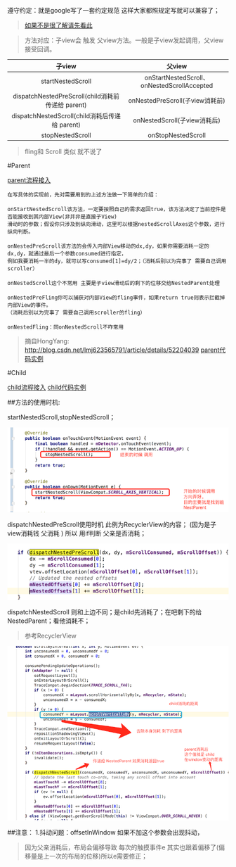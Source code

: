 
遵守约定：就是google写了一套约定规范 这样大家都照规定写就可以兼容了；

>[如果不是很了解请先看此](https://segmentfault.com/a/1190000002873657)

>方法对应：子view会 触发 父view方法。一般是子view发起调用，父view接受回调。

| 子view | 父view  |
| :------------: |:---------------:| 
| startNestedScroll | onStartNestedScroll、onNestedScrollAccepted | 
| dispatchNestedPreScroll(child消耗前传递给 parent) | onNestedPreScroll(子view消耗前) | 
| dispatchNestedScroll(child消耗后传递给 parent) | onNestedScroll(子view消耗后) | 
| stopNestedScroll   | onStopNestedScroll | 
>fling和 Scroll 类似 就不说了

#Parent

[parent流程接入](http://fromwiz.com/share/s/3Hsjaq1-lQ9Q2SChN02Hkyvk2vEyiC22IktY2lqqNl1d1jF9)

```
在写具体的实现前，先对需要用到的上述方法做一下简单的介绍：

onStartNestedScroll该方法，一定要按照自己的需求返回true，该方法决定了当前控件是否能接收到其内部View(非并非是直接子View)
滑动时的参数；假设你只涉及到纵向滑动，这里可以根据nestedScrollAxes这个参数，进行纵向判断。

onNestedPreScroll该方法的会传入内部View移动的dx,dy，如果你需要消耗一定的dx,dy，就通过最后一个参数consumed进行指定，
例如我要消耗一半的dy，就可以写consumed[1]=dy/2；（消耗后别以为完事了 需要自己调用scroller）

onNestedScroll这个不常用 主要是子view滑动后的剩下的位移交给NestedParent处理

onNestedPreFling你可以捕获对内部View的fling事件，如果return true则表示拦截掉内部View的事件。
（消耗后别以为完事了 需要自己调用scroller的fling）

onNestedFling：同onNestedScroll不咋常用
```
>摘自HongYang: http://blog.csdn.net/lmj623565791/article/details/52204039
>[parent代码实例](https://github.com/luhaoaimama1/zone-sdk/blob/master/Android_Zone_Test/src/com/example/mylib_test/activity/touch/NestedScrollingActivity_hongParent.java)

#Child

[child流程接入](http://fromwiz.com/share/s/3Hsjaq1-lQ9Q2SChN02Hkyvk0hpNyB0-1QGL2Fj4sK1tPrPG)
[child代码实例](https://github.com/luhaoaimama1/zone-sdk/blob/master/Android_Zone_Test/src/com/example/mylib_test/activity/touch/NestedScrollingActivity_Child.java) 

##方法的使用时机:

startNestedScroll,stopNestedScroll；

![](./demo/NestedScroll_start.png)

dispatchNestedPreScroll使用时机  此例为RecyclerView的内容；
(因为是子view消耗钱 父消耗 )  所以 用if判断 父亲是否消耗；

![](./demo/Nested_PreScroll.png)

dispatchNestedScroll  则和上边不同；是child先消耗了；在吧剩下的给NestedParent；看他消耗不；
>参考RecyclerView

![](./demo/Nested_dispatchScroll.png)

##注意：
1.抖动问题：offsetInWindow 如果不加这个参数会出现抖动，
>因为父亲消耗后，布局会偏移导致  每次的触摸事件e 其实也跟着偏移了(偏移量是上一次的布局的位移)所以e需要修正；